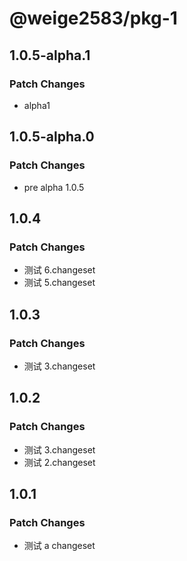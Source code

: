 # @weige2583/pkg-1

## 1.0.5-alpha.1

### Patch Changes

- alpha1

## 1.0.5-alpha.0

### Patch Changes

- pre alpha 1.0.5

## 1.0.4

### Patch Changes

- 测试 6.changeset
- 测试 5.changeset

## 1.0.3

### Patch Changes

- 测试 3.changeset

## 1.0.2

### Patch Changes

- 测试 3.changeset
- 测试 2.changeset

## 1.0.1

### Patch Changes

- 测试 a changeset
